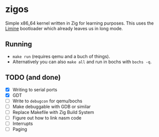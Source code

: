 # zigos

Simple x86_64 kernel written in Zig for learning purposes.
This uses the [Limine](https://limine-bootloader.org/) bootloader which already leaves us in long mode.

## Running
* `make run` (requires qemu and a buch of things).
* Alternatively you can also `make all` and run in bochs with `bochs -q`.

## TODO (and done)
- [x] Writing to serial ports
- [x] GDT
- [ ] Write to `debugcon` for qemu/bochs
- [ ] Make debuggable with GDB or similar
- [ ] Replace Makefile with Zig Build System
- [ ] Figure out how to link nasm code
- [ ] Interrupts
- [ ] Paging
